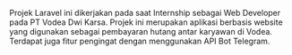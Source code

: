Projek Laravel ini dikerjakan pada saat Internship sebagai Web Developer pada PT Vodea Dwi Karsa.
Projek ini merupakan aplikasi berbasis website yang digunakan sebagai pembayaran hutang antar karyawan di Vodea.
Terdapat juga fitur pengingat dengan menggunakan API Bot Telegram.
